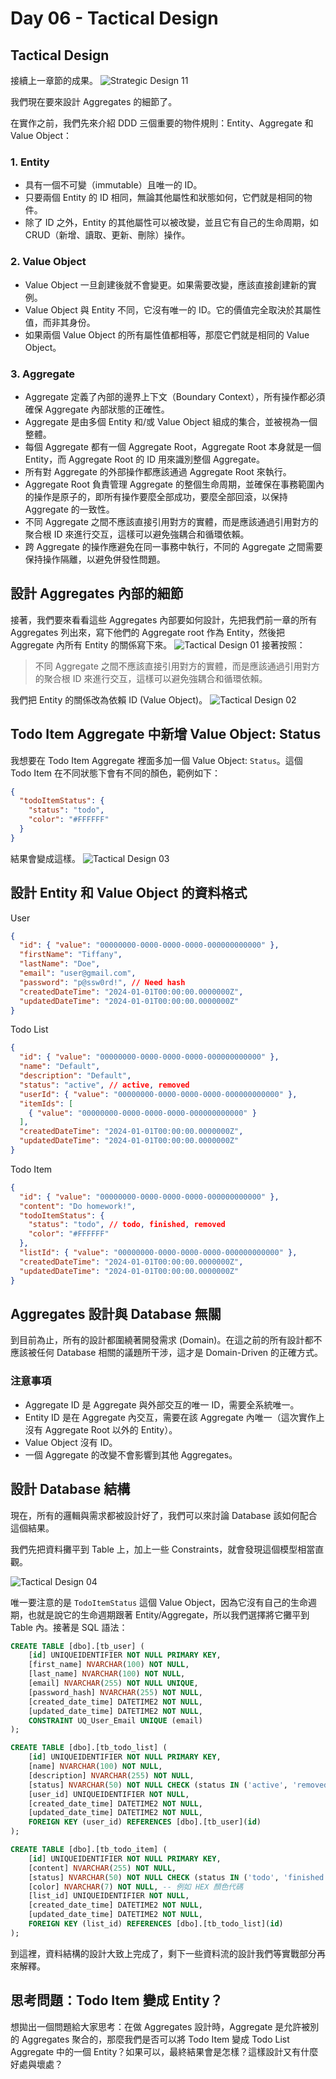 # Day 06 - Tactical Design

## Tactical Design

接續上一章節的成果。
![Strategic Design 11](https://ithelp.ithome.com.tw/upload/images/20240919/20168953eC7EgVuRcI.png)

我們現在要來設計 Aggregates 的細節了。

在實作之前，我們先來介紹 DDD 三個重要的物件規則：Entity、Aggregate 和 Value Object：

### 1. Entity

- 具有一個不可變（immutable）且唯一的 ID。
- 只要兩個 Entity 的 ID 相同，無論其他屬性和狀態如何，它們就是相同的物件。
- 除了 ID 之外，Entity 的其他屬性可以被改變，並且它有自己的生命周期，如 CRUD（新增、讀取、更新、刪除）操作。

### 2. Value Object

- Value Object 一旦創建後就不會變更。如果需要改變，應該直接創建新的實例。
- Value Object 與 Entity 不同，它沒有唯一的 ID。它的價值完全取決於其屬性值，而非其身份。
- 如果兩個 Value Object 的所有屬性值都相等，那麼它們就是相同的 Value Object。

### 3. Aggregate

- Aggregate 定義了內部的邊界上下文（Boundary Context），所有操作都必須確保 Aggregate 內部狀態的正確性。
- Aggregate 是由多個 Entity 和/或 Value Object 組成的集合，並被視為一個整體。
- 每個 Aggregate 都有一個 Aggregate Root，Aggregate Root 本身就是一個 Entity，而 Aggregate Root 的 ID 用來識別整個 Aggregate。
- 所有對 Aggregate 的外部操作都應該通過 Aggregate Root 來執行。
- Aggregate Root 負責管理 Aggregate 的整個生命周期，並確保在事務範圍內的操作是原子的，即所有操作要麼全部成功，要麼全部回滾，以保持 Aggregate 的一致性。
- 不同 Aggregate 之間不應該直接引用對方的實體，而是應該通過引用對方的聚合根 ID 來進行交互，這樣可以避免強耦合和循環依賴。
- 跨 Aggregate 的操作應避免在同一事務中執行，不同的 Aggregate 之間需要保持操作隔離，以避免併發性問題。

## 設計 Aggregates 內部的細節

接著，我們要來看看這些 Aggregates 內部要如何設計，先把我們前一章的所有 Aggregates 列出來，寫下他們的 Aggregate root 作為 Entity，然後把 Aggregate 內所有 Entity 的關係寫下來。
![Tactical Design 01](https://ithelp.ithome.com.tw/upload/images/20240920/20168953yx8NngP0zC.png)
接著按照：
> 不同 Aggregate 之間不應該直接引用對方的實體，而是應該通過引用對方的聚合根 ID 來進行交互，這樣可以避免強耦合和循環依賴。

我們把 Entity 的關係改為依賴 ID (Value Object)。
![Tactical Design 02](https://ithelp.ithome.com.tw/upload/images/20240920/20168953mnpLm89m2G.png)

## Todo Item Aggregate 中新增 Value Object: Status

我想要在 Todo Item Aggregate 裡面多加一個 Value Object: `Status`。這個 Todo Item 在不同狀態下會有不同的顏色，範例如下：

```json
{
  "todoItemStatus": {
    "status": "todo",
    "color": "#FFFFFF"
  }
}
```

結果會變成這樣。
![Tactical Design 03](https://ithelp.ithome.com.tw/upload/images/20240920/20168953i2BbQ1ZXSl.png)

## 設計 Entity 和 Value Object 的資料格式

User

```json
{
  "id": { "value": "00000000-0000-0000-0000-000000000000" },
  "firstName": "Tiffany",
  "lastName": "Doe",
  "email": "user@gmail.com",
  "password": "p@ssw0rd!", // Need hash
  "createdDateTime": "2024-01-01T00:00:00.0000000Z",
  "updatedDateTime": "2024-01-01T00:00:00.0000000Z"
}
```

Todo List

```json
{
  "id": { "value": "00000000-0000-0000-0000-000000000000" },
  "name": "Default",
  "description": "Default",
  "status": "active", // active, removed
  "userId": { "value": "00000000-0000-0000-0000-000000000000" },
  "itemIds": [
    { "value": "00000000-0000-0000-0000-000000000000" }
  ],
  "createdDateTime": "2024-01-01T00:00:00.0000000Z",
  "updatedDateTime": "2024-01-01T00:00:00.0000000Z"
}
```

Todo Item

```json
{
  "id": { "value": "00000000-0000-0000-0000-000000000000" },
  "content": "Do homework!",
  "todoItemStatus": {
    "status": "todo", // todo, finished, removed
    "color": "#FFFFFF"
  },
  "listId": { "value": "00000000-0000-0000-0000-000000000000" },
  "createdDateTime": "2024-01-01T00:00:00.0000000Z",
  "updatedDateTime": "2024-01-01T00:00:00.0000000Z"
}
```

## Aggregates 設計與 Database 無關

到目前為止，所有的設計都圍繞著開發需求 (Domain)。在這之前的所有設計都不應該被任何 Database 相關的議題所干涉，這才是 Domain-Driven 的正確方式。

### 注意事項

- Aggregate ID 是 Aggregate 與外部交互的唯一 ID，需要全系統唯一。
- Entity ID 是在 Aggregate 內交互，需要在該 Aggregate 內唯一（這次實作上沒有 Aggregate Root 以外的 Entity）。
- Value Object 沒有 ID。
- 一個 Aggregate 的改變不會影響到其他 Aggregates。

## 設計 Database 結構

現在，所有的邏輯與需求都被設計好了，我們可以來討論 Database 該如何配合這個結果。

我們先把資料攤平到 Table 上，加上一些 Constraints，就會發現這個模型相當直觀。

![Tactical Design 04](https://ithelp.ithome.com.tw/upload/images/20240920/20168953RKAVt687I6.png)

唯一要注意的是 `TodoItemStatus` 這個 Value Object，因為它沒有自己的生命週期，也就是說它的生命週期跟著 Entity/Aggregate，所以我們選擇將它攤平到 Table 內。接著是 SQL 語法：

```sql
CREATE TABLE [dbo].[tb_user] (
    [id] UNIQUEIDENTIFIER NOT NULL PRIMARY KEY,
    [first_name] NVARCHAR(100) NOT NULL,
    [last_name] NVARCHAR(100) NOT NULL,
    [email] NVARCHAR(255) NOT NULL UNIQUE,
    [password_hash] NVARCHAR(255) NOT NULL, 
    [created_date_time] DATETIME2 NOT NULL,
    [updated_date_time] DATETIME2 NOT NULL,
    CONSTRAINT UQ_User_Email UNIQUE (email)
);

CREATE TABLE [dbo].[tb_todo_list] (
    [id] UNIQUEIDENTIFIER NOT NULL PRIMARY KEY,
    [name] NVARCHAR(100) NOT NULL,
    [description] NVARCHAR(255) NOT NULL,
    [status] NVARCHAR(50) NOT NULL CHECK (status IN ('active', 'removed')), 
    [user_id] UNIQUEIDENTIFIER NOT NULL,
    [created_date_time] DATETIME2 NOT NULL,
    [updated_date_time] DATETIME2 NOT NULL,
    FOREIGN KEY (user_id) REFERENCES [dbo].[tb_user](id)
);

CREATE TABLE [dbo].[tb_todo_item] (
    [id] UNIQUEIDENTIFIER NOT NULL PRIMARY KEY,
    [content] NVARCHAR(255) NOT NULL,
    [status] NVARCHAR(50) NOT NULL CHECK (status IN ('todo', 'finished', 'removed')),
    [color] NVARCHAR(7) NOT NULL, -- 例如 HEX 顏色代碼
    [list_id] UNIQUEIDENTIFIER NOT NULL,
    [created_date_time] DATETIME2 NOT NULL,
    [updated_date_time] DATETIME2 NOT NULL,
    FOREIGN KEY (list_id) REFERENCES [dbo].[tb_todo_list](id)
);
```

到這裡，資料結構的設計大致上完成了，剩下一些資料流的設計我們等實戰部分再來解釋。

## 思考問題：Todo Item 變成 Entity？

想拋出一個問題給大家思考：在做 Aggregates 設計時，Aggregate 是允許被別的 Aggregates 聚合的，那麼我們是否可以將 Todo Item 變成 Todo List Aggregate 中的一個 Entity？如果可以，最終結果會是怎樣？這樣設計又有什麼好處與壞處？
